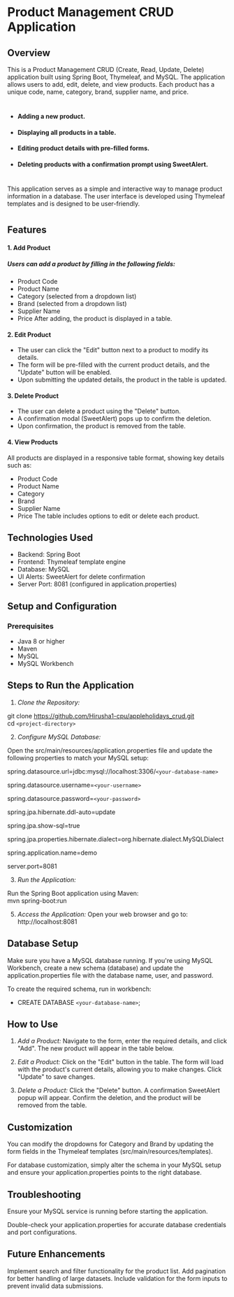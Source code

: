# Product Management CRUD Application
## Overview
This is a Product Management CRUD (Create, Read, Update, Delete) application built using Spring Boot, Thymeleaf, and MySQL. The application allows users to add, edit, delete, and view products. Each product has a unique code, name, category, brand, supplier name, and price.
#
* #### Adding a new product.
* #### Displaying all products in a table.
* #### Editing product details with pre-filled forms.
* #### Deleting products with a confirmation prompt using SweetAlert.
#
This application serves as a simple and interactive way to manage product information in a database. The user interface is developed using Thymeleaf templates and is designed to be user-friendly.
#
## Features

#### 1. Add Product
##### Users can add a product by filling in the following fields:
* Product Code
* Product Name
* Category (selected from a dropdown list)
* Brand (selected from a dropdown list)
* Supplier Name
* Price
After adding, the product is displayed in a table.

#### 2. Edit Product
* The user can click the "Edit" button next to a product to modify its details.
* The form will be pre-filled with the current product details, and the "Update" button will be enabled.
* Upon submitting the updated details, the product in the table is updated.

#### 3. Delete Product
* The user can delete a product using the "Delete" button.
* A confirmation modal (SweetAlert) pops up to confirm the deletion.
* Upon confirmation, the product is removed from the table.

#### 4. View Products

All products are displayed in a responsive table format, showing key details such as:
* Product Code 
* Product Name
* Category
* Brand
* Supplier Name
* Price
The table includes options to edit or delete each product.

## Technologies Used
* Backend: Spring Boot
* Frontend: Thymeleaf template engine
* Database: MySQL
* UI Alerts: SweetAlert for delete confirmation
* Server Port: 8081 (configured in application.properties)

## Setup and Configuration
### Prerequisites
* Java 8 or higher
* Maven
* MySQL
* MySQL Workbench
## Steps to Run the Application
1. *Clone the Repository:*

git clone https://github.com/Hirusha1-cpu/appleholidays_crud.git  
cd `<project-directory>`

2. *Configure MySQL Database:*

Open the src/main/resources/application.properties file and update the following properties to match your MySQL setup:  

spring.datasource.url=jdbc:mysql://localhost:3306/`<your-database-name> ` 

spring.datasource.username=`<your-username>`

spring.datasource.password=`<your-password>` 

spring.jpa.hibernate.ddl-auto=update  

spring.jpa.show-sql=true  

spring.jpa.properties.hibernate.dialect=org.hibernate.dialect.MySQLDialect  

spring.application.name=demo  

server.port=8081

3. *Run the Application:*

Run the Spring Boot application using Maven:  
mvn spring-boot:run

5. *Access the Application:*
Open your web browser and go to: http://localhost:8081

## Database Setup
Make sure you have a MySQL database running. If you're using MySQL Workbench, create a new schema (database) and update the application.properties file with the database name, user, and password.  


To create the required schema, run in workbench:  
* CREATE DATABASE `<your-database-name>`;

## How to Use
1. *Add a Product:*
Navigate to the form, enter the required details, and click "Add". The new product will appear in the table below.  

2. *Edit a Product:*
Click on the "Edit" button in the table. The form will load with the product's current details, allowing you to make changes. Click "Update" to save changes.  

3. *Delete a Product:*
Click the "Delete" button. A confirmation SweetAlert popup will appear. Confirm the deletion, and the product will be removed from the table.


## Customization
You can modify the dropdowns for Category and Brand by updating the form fields in the Thymeleaf templates (src/main/resources/templates).

For database customization, simply alter the schema in your MySQL setup and ensure your application.properties points to the right database.

## Troubleshooting
Ensure your MySQL service is running before starting the application.  

Double-check your application.properties for accurate database credentials and port configurations.  

## Future Enhancements
Implement search and filter functionality for the product list.
Add pagination for better handling of large datasets.
Include validation for the form inputs to prevent invalid data submissions.